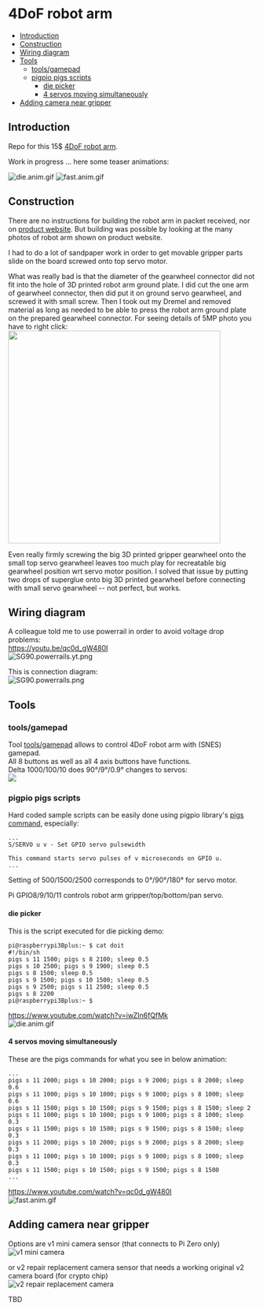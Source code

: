 # 4DoF robot arm

* [Introduction](#introduction)
* [Construction](#construction)
* [Wiring diagram](#wiring-diagram)
* [Tools](#tools)
  * [tools/gamepad](#toolsgamepad)
  * [pigpio pigs scripts](#pigpio-pigs-scripts)
    * [die picker](#die-picker)
    * [4 servos moving simultaneously](#4-servos-moving-simultaneously)
* [Adding camera near gripper](#adding-camera-near-gripper)

## Introduction

Repo for this 15$ [4DoF robot arm](https://www.banggood.com/Small-Hammer-3D-Print-DIY-4DOF-RC-Robot-Arm-Kit-With-SG90-Servos-p-1451689.html).

Work in progress ... here some teaser animations:

![die.anim.gif](res/die.anim.gif) ![fast.anim.gif](res/fast.anim.gif)

## Construction

There are no instructions for building the robot arm in packet received, nor on [product website](https://www.banggood.com/Small-Hammer-3D-Print-DIY-4DOF-RC-Robot-Arm-Kit-With-SG90-Servos-p-1451689.html). But building was possible by looking at the many photos of robot arm shown on product website.  

I had to do a lot of sandpaper work in order to get movable gripper parts slide on the board screwed onto top servo motor.  

What was really bad is that the diameter of the gearwheel connector did not fit into the hole of 3D printed robot arm ground plate. I did cut the one arm of gearwheel connector, then did put it on ground servo gearwheel, and screwed it with small screw. Then I took out my Dremel and removed material as long as needed to be able to press the robot arm ground plate on the prepared gearwheel connector. For seeing details of 5MP photo you have to right click:  
<img height="432" src="res/IMG_201019_163940.jpg"/>

Even really firmly screwing the big 3D printed gripper gearwheel onto the small top servo gearwheel leaves too much play for recreatable big gearwheel position wrt servo motor position. I solved that issue by putting two drops of superglue onto big 3D printed gearwheel before connecting with small servo gearwheel -- not perfect, but works.

## Wiring diagram

A colleague told me to use powerrail in order to avoid voltage drop problems:  
https://youtu.be/qc0d_gW480I  
![SG90.powerrails.yt.png](res/SG90.powerrails.yt.png)  

This is connection diagram:  
![SG90.powerrails.png](res/SG90.powerrails.png)  

## Tools

### tools/gamepad

Tool [tools/gamepad](tools/gamepad) allows to control 4DoF robot arm with (SNES) gamepad.  
All 8 buttons as well as all 4 axis buttons have functions.  
Delta 1000/100/10 does 90°/9°/0.9° changes to servos:  
![](res/snes.gamepad.png)

### pigpio pigs scripts

Hard coded sample scripts can be easily done using pigpio library's [pigs command](http://abyz.me.uk/rpi/pigpio/pigs.html), especially: 

    ...
    S/SERVO u v - Set GPIO servo pulsewidth
    
    This command starts servo pulses of v microseconds on GPIO u.  
    ...

Setting of 500/1500/2500 corresponds to 0°/90°/180° for servo motor.

Pi GPIO8/9/10/11 controls robot arm gripper/top/bottom/pan servo.

#### die picker

This is the script executed for die picking demo:  

    pi@raspberrypi3Bplus:~ $ cat doit
    #!/bin/sh
    pigs s 11 1500; pigs s 8 2100; sleep 0.5
    pigs s 10 2500; pigs s 9 1900; sleep 0.5
    pigs s 8 1500; sleep 0.5
    pigs s 9 1500; pigs s 10 1500; sleep 0.5
    pigs s 9 2500; pigs s 11 2500; sleep 0.5
    pigs s 8 2200
    pi@raspberrypi3Bplus:~ $

https://www.youtube.com/watch?v=iwZIn6fQfMk  
![die.anim.gif](res/die.anim.gif) 

#### 4 servos moving simultaneously

These are the pigs commands for what you see in below animation:  

    ...
    pigs s 11 2000; pigs s 10 2000; pigs s 9 2000; pigs s 8 2000; sleep 0.6
    pigs s 11 1000; pigs s 10 1000; pigs s 9 1000; pigs s 8 1000; sleep 0.6
    pigs s 11 1500; pigs s 10 1500; pigs s 9 1500; pigs s 8 1500; sleep 2
    pigs s 11 1000; pigs s 10 1000; pigs s 9 1000; pigs s 8 1000; sleep 0.3
    pigs s 11 1500; pigs s 10 1500; pigs s 9 1500; pigs s 8 1500; sleep 0.3
    pigs s 11 2000; pigs s 10 2000; pigs s 9 2000; pigs s 8 2000; sleep 0.3
    pigs s 11 1000; pigs s 10 1000; pigs s 9 1000; pigs s 8 1000; sleep 0.3
    pigs s 11 1500; pigs s 10 1500; pigs s 9 1500; pigs s 8 1500
    ...

https://www.youtube.com/watch?v=qc0d_gW480I  
![fast.anim.gif](res/fast.anim.gif)

## Adding camera near gripper

Options are v1 mini camera sensor (that connects to Pi Zero only)  
![v1 mini camera](res/v1.mini_camera.png)

or v2 repair replacement camera sensor that needs a working original v2 camera board (for crypto chip)  
![v2 repair replacement camera](res/v2.repair_replacement_camera.png)

TBD

